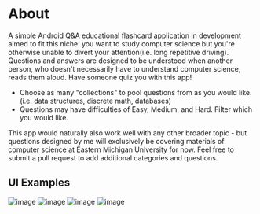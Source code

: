 # About
A simple Android Q&amp;A educational flashcard application in development aimed to fit this niche: you want to study computer science but you're otherwise unable to divert your attention(i.e. long repetitive driving). Questions and answers are designed to be understood when another person, who doesn't necessarily have to understand computer science, reads them aloud. Have someone quiz you with this app!

* Choose as many "collections" to pool questions from as you would like. (i.e. data structures, discrete math, databases)
* Questions may have difficulties of Easy, Medium, and Hard. Filter which you would like.

This app would naturally also work well with any other broader topic - but questions designed by me will exclusively be covering materials of computer science at Eastern Michigan University for now. Feel free to submit a pull request to add additional categories and questions.

## UI Examples
![image](https://user-images.githubusercontent.com/77797048/132257724-b292eabd-990b-49cc-a0fa-1d0f779b608c.png)
![image](https://user-images.githubusercontent.com/77797048/132257731-c94a3aa3-91f5-4512-976b-fdc6b90d4a92.png)
![image](https://user-images.githubusercontent.com/77797048/132257721-87981558-360b-4606-9dca-d216feef652e.png)
![image](https://user-images.githubusercontent.com/77797048/132257712-d0f4b99b-ae83-4e10-bfc2-4e8935a2fe84.png)
